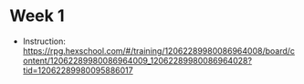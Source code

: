 # Week 1

- Instruction: https://rpg.hexschool.com/#/training/12062289980086964008/board/content/12062289980086964009_12062289980086964028?tid=12062289980095886017